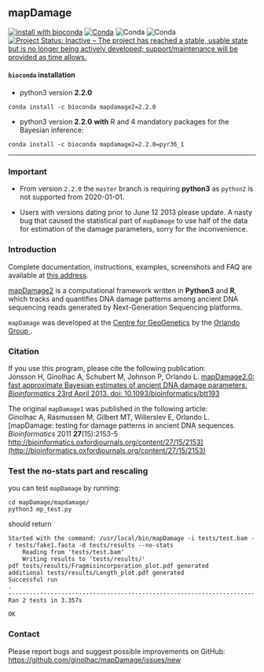## mapDamage

[![install with bioconda](https://img.shields.io/badge/install%20with-bioconda-brightgreen.svg?style=flat)](http://bioconda.github.io/recipes/mapdamage2/README.html) [![Conda](https://img.shields.io/conda/dn/bioconda/mapdamage2.svg)](https://anaconda.org/bioconda/mapdamage2/files) ![Conda](https://anaconda.org/bioconda/mapdamage2/badges/latest_release_date.svg) ![Conda](https://anaconda.org/bioconda/mapdamage2/badges/version.svg) [![Project Status: Inactive – The project has reached a stable, usable state but is no longer being actively developed; support/maintenance will be provided as time allows.](https://www.repostatus.org/badges/latest/inactive.svg)](https://www.repostatus.org/#inactive)


#### `bioconda` installation

- python3 version **2.2.0**
```
conda install -c bioconda mapdamage2=2.2.0
```

- python3 version **2.2.0** **with** R and 4 mandatory packages for the Bayesian inference:
```
conda install -c bioconda mapdamage2=2.2.0=pyr36_1
```

---

### Important

- From version `2.2.0` the `master` branch is requiring **python3** as `python2` is not supported from 2020-01-01.

- Users with versions dating prior to June 12 2013 please update. A nasty bug that caused the statistical part of `mapDamage` to use half of the data for estimation of the damage parameters, sorry for the inconvenience.

### Introduction
Complete documentation, instructions, examples, screenshots and FAQ are available at [this address](http://ginolhac.github.io/mapDamage/).

[mapDamage2](https://geogenetics.ku.dk/publications/mapdamage2.0/) is a computational framework written in **Python3** and **R**, which tracks and quantifies DNA damage patterns
among ancient DNA sequencing reads generated by Next-Generation Sequencing platforms.

`mapDamage` was developed at the [Centre for GeoGenetics](https://geogenetics.ku.dk/) by the [Orlando Group ](https://geogenetics.ku.dk/research_groups/palaeomix_group/).


### Citation
If you use this program, please cite the following publication:  
Jónsson H, Ginolhac A, Schubert M, Johnson P, Orlando L.
[mapDamage2.0: fast approximate Bayesian estimates of ancient DNA damage parameters.
_Bioinformatics_ 23rd April 2013. doi: 10.1093/bioinformatics/btt193](http://bioinformatics.oxfordjournals.org/content/early/2013/05/17/bioinformatics.btt193)


The original `mapDamage1` was published in the following article:  
Ginolhac A, Rasmussen M, Gilbert MT, Willerslev E, Orlando L.
[mapDamage: testing for damage patterns in ancient DNA sequences. _Bioinformatics_ 2011 **27**(15):2153-5
http://bioinformatics.oxfordjournals.org/content/27/15/2153](http://bioinformatics.oxfordjournals.org/content/27/15/2153)


### Test the no-stats part and rescaling

you can test `mapDamage` by running:

```
cd mapDamage/mapdamage/
python3 mp_test.py
```

should return
```
Started with the command: /usr/local/bin/mapDamage -i tests/test.bam -r tests/fake1.fasta -d tests/results --no-stats
	Reading from 'tests/test.bam'
	Writing results to 'tests/results/'
pdf tests/results/Fragmisincorporation_plot.pdf generated
additional tests/results/Length_plot.pdf generated
Successful run
.
----------------------------------------------------------------------
Ran 2 tests in 3.357s

OK
```


### Contact
Please report bugs and suggest possible improvements on GitHub:
https://github.com/ginolhac/mapDamage/issues/new
